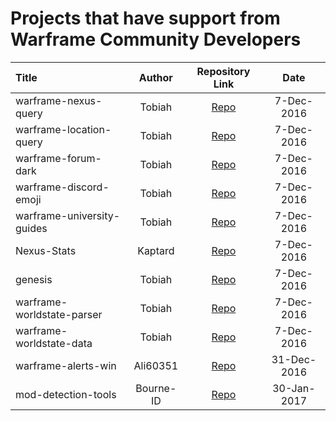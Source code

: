 # Projects that have support from Warframe Community Developers

Title | Author | Repository Link | Date |
:--- | :---: | :---: | :---:|
warframe-nexus-query | Tobiah | [Repo](https://github.com/aliasfalse/warframe-nexus-query) | 7-Dec-2016
warframe-location-query | Tobiah | [Repo](https://github.com/aliasfalse/warframe-location-query) | 7-Dec-2016
warframe-forum-dark | Tobiah | [Repo](https://github.com/Warframe-Community-Developers/warframe-forum-dark) | 7-Dec-2016
warframe-discord-emoji | Tobiah | [Repo](https://github.com/Warframe-Community-Developers/warframe-discord-emoji) | 7-Dec-2016
warframe-university-guides | Tobiah | [Repo](https://github.com/Warframe-Community-Developers/warframe-university-guides) | 7-Dec-2016
Nexus-Stats | Kaptard | [Repo](https://github.com/Kaptard/Nexus-Stats) | 7-Dec-2016
genesis | Tobiah | [Repo](https://github.com/aliasfalse/genesis) | 7-Dec-2016
warframe-worldstate-parser | Tobiah | [Repo](https://github.com/aliasfalse/warframe-worldstate-parser) | 7-Dec-2016
warframe-worldstate-data | Tobiah | [Repo](https://github.com/aliasfalse/warframe-worldstate-data) | 7-Dec-2016
warframe-alerts-win | Ali60351 | [Repo](https://github.com/Warframe-Community-Developers/warframe-alerts-win) | 31-Dec-2016
mod-detection-tools | Bourne-ID | [Repo](https://github.com/Warframe-Community-Developers/Mod-Detection-Tools) | 30-Jan-2017
